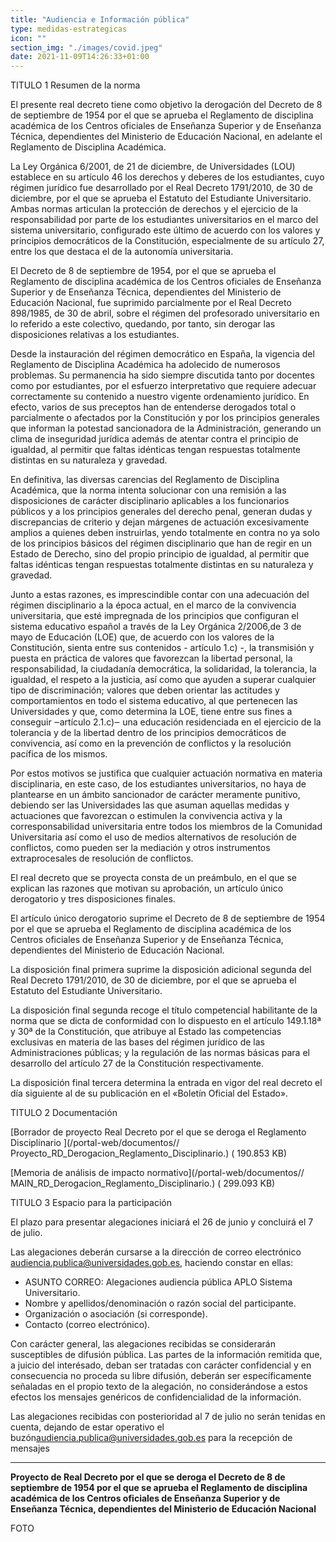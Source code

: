 ```yaml
---
title: "Audiencia e Información pública"
type: medidas-estrategicas
icon: ""
section_img: "./images/covid.jpeg"
date: 2021-11-09T14:26:33+01:00
---
```

TITULO 1 Resumen de la norma

El presente real decreto tiene como objetivo la derogación del Decreto de 8 de septiembre de 1954 por el que se aprueba el Reglamento de disciplina académica de los Centros oficiales de Enseñanza Superior y de Enseñanza Técnica, dependientes del Ministerio de Educación Nacional, en adelante el Reglamento de Disciplina Académica.  

La Ley Orgánica 6/2001, de 21 de diciembre, de Universidades (LOU) establece en su artículo 46 los derechos y deberes de los estudiantes, cuyo régimen jurídico fue desarrollado por el Real Decreto 1791/2010, de 30 de diciembre, por el que se aprueba el Estatuto del Estudiante Universitario. Ambas normas articulan la protección de derechos y el ejercicio de la responsabilidad por parte de los estudiantes universitarios en el marco del sistema universitario, configurado este último de acuerdo con los valores y principios democráticos de la Constitución, especialmente de su artículo 27, entre los que destaca el de la autonomía universitaria.  

El Decreto de 8 de septiembre de 1954, por el que se aprueba el Reglamento de disciplina académica de los Centros oficiales de Enseñanza Superior y de Enseñanza Técnica, dependientes del Ministerio de Educación Nacional, fue suprimido parcialmente por el Real Decreto 898/1985, de 30 de abril, sobre el régimen del profesorado universitario en lo referido a este colectivo, quedando, por tanto, sin derogar las disposiciones relativas a los estudiantes.  

Desde la instauración del régimen democrático en España, la vigencia del Reglamento de Disciplina Académica ha adolecido de numerosos problemas. Su permanencia ha sido siempre discutida tanto por docentes como por estudiantes, por el esfuerzo interpretativo que requiere adecuar correctamente su contenido a nuestro vigente ordenamiento jurídico. En efecto, varios de sus preceptos han de entenderse derogados total o parcialmente o afectados por la Constitución y por los principios generales que informan la potestad sancionadora de la Administración, generando un clima de inseguridad jurídica además de atentar contra el principio de igualdad, al permitir que faltas idénticas tengan respuestas totalmente distintas en su naturaleza y gravedad.  

En definitiva, las diversas carencias del Reglamento de Disciplina Académica, que la norma intenta solucionar con una remisión a las disposiciones de carácter disciplinario aplicables a los funcionarios públicos y a los principios generales del derecho penal, generan dudas y discrepancias de criterio y dejan márgenes de actuación excesivamente amplios a quienes deben instruirlas, yendo totalmente en contra no ya solo de los principios básicos del régimen disciplinario que han de regir en un Estado de Derecho, sino del propio principio de igualdad, al permitir que faltas idénticas tengan respuestas totalmente distintas en su naturaleza y gravedad.  

Junto a estas razones, es imprescindible contar con una adecuación del régimen disciplinario a la época actual, en el marco de la convivencia universitaria, que esté impregnada de los principios que configuran el sistema educativo español a través de la Ley Orgánica 2/2006,de 3 de mayo de Educación (LOE) que, de acuerdo con los valores de la Constitución, sienta entre sus contenidos - artículo 1.c) -, la transmisión y puesta en práctica de valores que favorezcan la libertad personal, la responsabilidad, la ciudadanía democrática, la solidaridad, la tolerancia, la igualdad, el respeto a la justicia, así como que ayuden a superar cualquier tipo de discriminación; valores que deben orientar las actitudes y comportamientos en todo el sistema educativo, al que pertenecen las Universidades y que, como determina la LOE, tiene entre sus fines a conseguir ‒artículo 2.1.c)‒ una educación residenciada en el ejercicio de la tolerancia y de la libertad dentro de los principios democráticos de convivencia, así como en la prevención de conflictos y la resolución pacífica de los mismos.  

Por estos motivos se justifica que cualquier actuación normativa en materia disciplinaria, en este caso, de los estudiantes universitarios, no haya de plantearse en un ámbito sancionador de carácter meramente punitivo, debiendo ser las Universidades las que asuman aquellas medidas y actuaciones que favorezcan o estimulen la convivencia activa y la corresponsabilidad universitaria entre todos los miembros de la Comunidad Universitaria así como el uso de medios alternativos de resolución de conflictos, como pueden ser la mediación y otros instrumentos extraprocesales de resolución de conflictos.  

El real decreto que se proyecta consta de un preámbulo, en el que se explican las razones que motivan su aprobación, un artículo único derogatorio y tres disposiciones finales.  

El artículo único derogatorio suprime el Decreto de 8 de septiembre de 1954 por el que se aprueba el Reglamento de disciplina académica de los Centros oficiales de Enseñanza Superior y de Enseñanza Técnica, dependientes del Ministerio de Educación Nacional.  

La disposición final primera suprime la disposición adicional segunda del Real Decreto 1791/2010, de 30 de diciembre, por el que se aprueba el Estatuto del Estudiante Universitario.  

La disposición final segunda recoge el título competencial habilitante de la norma que se dicta de conformidad con lo dispuesto en el artículo 149.1.18ª y 30ª de la Constitución, que atribuye al Estado las competencias exclusivas en materia de las bases del régimen jurídico de las Administraciones públicas; y la regulación de las normas básicas para el desarrollo del artículo 27 de la Constitución respectivamente.  

La disposición final tercera determina la entrada en vigor del real decreto el día siguiente al de su publicación en el «Boletín Oficial del Estado».  

TITULO 2 Documentación

[Borrador de proyecto Real Decreto por el que se deroga el Reglamento Disciplinario ](/portal-web/documentos/</a><i class="fas fa-external-link-alt"></i>/ Proyecto_RD_Derogacion_Reglamento_Disciplinario.</a><i class="fas fa-external-link-alt"></i>) (</a><i class="fas fa-external-link-alt"></i> 190.853 KB)

[Memoria de análisis de impacto normativo](/portal-web/documentos/</a><i class="fas fa-external-link-alt"></i>/ MAIN_RD_Derogacion_Reglamento_Disciplinario.</a><i class="fas fa-external-link-alt"></i>) (</a><i class="fas fa-external-link-alt"></i> 299.093 KB)

TITULO 3 Espacio para la participación

El plazo para presentar alegaciones iniciará el 26 de junio y concluirá el 7 de julio.


Las alegaciones deberán cursarse a la dirección de correo electrónico <a href="mailto:audiencia.publica@universidades.gob.es">audiencia.publica@universidades.gob.es</a>, haciendo constar en ellas:

- ASUNTO CORREO: Alegaciones audiencia pública APLO Sistema Universitario.
- Nombre y apellidos/denominación o razón social del participante.
- Organización o asociación (si corresponde).
- Contacto (correo electrónico).

Con carácter general, las alegaciones recibidas se considerarán susceptibles de difusión pública. Las partes de la información remitida que, a juicio del interésado, deban ser tratadas con carácter confidencial y en consecuencia no proceda su libre difusión, deberán ser específicamente señaladas en el propio texto de la alegación, no considerándose a estos efectos los mensajes genéricos de confidencialidad de la información.  

Las alegaciones recibidas con posterioridad al 7 de julio no serán tenidas en cuenta, dejando de estar operativo el buzón<a href="mailto:audiencia.publica@universidades.gob.es">audiencia.publica@universidades.gob.es</a> para la recepción de mensajes  

---
**Proyecto de Real Decreto por el que se deroga el Decreto de 8 de septiembre de 1954 por el que se aprueba el Reglamento de disciplina académica de los Centros oficiales de Enseñanza Superior y de Enseñanza Técnica, dependientes del Ministerio de Educación Nacional**

FOTO